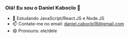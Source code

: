 ### Olá! Eu sou o Daniel Kaboclo 👋


- 🌱 Estudando JavaScript/React.JS e Node.JS
- 📫 Contate-me no email: daniel.caboclo16@gmail.com
- 😄 Pronouns: ele/dele


